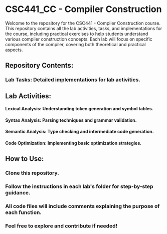 # CSC441_CC - Compiler Construction
Welcome to the repository for the CSC441 - Compiler Construction course. This repository contains all the lab activities, tasks, and implementations for the course, including practical exercises to help students understand various compiler construction concepts. Each lab will focus on specific components of the compiler, covering both theoretical and practical aspects.

## Repository Contents:

### Lab Tasks: Detailed implementations for lab activities.

## Lab Activities:

#### Lexical Analysis: Understanding token generation and symbol tables.
#### Syntax Analysis: Parsing techniques and grammar validation.
#### Semantic Analysis: Type checking and intermediate code generation.
#### Code Optimization: Implementing basic optimization strategies.

## How to Use:

### Clone this repository.
### Follow the instructions in each lab's folder for step-by-step guidance.
### All code files will include comments explaining the purpose of each function.
### Feel free to explore and contribute if needed!
